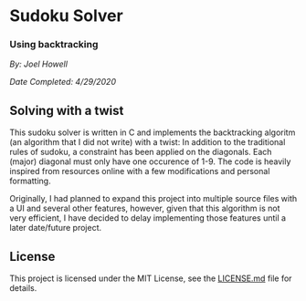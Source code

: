 # Sudoku Solver
### Using backtracking

*By: Joel Howell*

*Date Completed: 4/29/2020*

## Solving with a twist
This sudoku solver is written in C and implements the backtracking algoritm (an algorithm that I did not write) with a twist: In addition to the traditional rules of sudoku, a constraint has been applied on the diagonals. Each (major) diagonal must only have one occurence of 1-9. The code is heavily inspired from resources online with a few modifications and personal formatting. 

Originally, I had planned to expand this project into multiple source files with a UI and several other features, however, given that this algorithm is not very efficient, I have decided to delay implementing those features until a later date/future project.  

## License
This project is licensed under the MIT License, see the [LICENSE.md](LICENSE "MIT License") file for details.